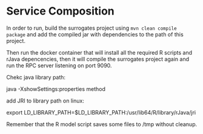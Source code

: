 # Service Composition

In order to run, build the surrogates project using `mvn clean compile package` and add the compiled
jar with dependencies to the path of this project.

Then run the docker container that will install all the required R scripts and rJava depencencies, then
it will compile the surrogates project again and run the RPC server listening on port 9090.

Chekc java library path:

java -XshowSettings:properties method

add JRI to library path on linux:

export LD_LIBRARY_PATH=$LD_LIBRARY_PATH:/usr/lib64/R/library/rJava/jri

Remember that the R model script saves some files to /tmp without cleanup.